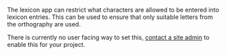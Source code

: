 The lexicon app can restrict what characters are allowed to be entered into lexicon entries. This can be used to ensure that only suitable letters from the orthography are used.

There is currently no user facing way to set this, [contact a site admin](/feedback/) to enable this for your project.